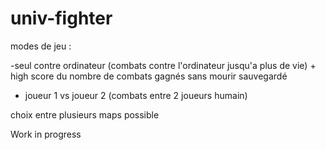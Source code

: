 # univ-fighter
modes de jeu :

-seul contre ordinateur (combats contre l'ordinateur jusqu'a plus de vie) + high score du nombre de combats gagnés sans mourir sauvegardé

- joueur 1 vs joueur 2 (combats entre 2 joueurs humain)

choix entre plusieurs maps possible

Work in progress
